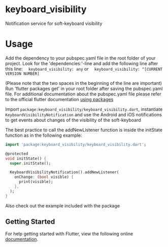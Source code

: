 # keyboard_visibility

Notification service for soft-keyboard visibility

# Usage

Add the dependency to your pubspec.yaml file in the root folder of your project.
Look for the 'dependencies:'-line and add the following line after this line: 
```  keyboard_visibility: any```
or 
```  keyboard_visibility: ^[CURRENT VERSION NUMBER]```

(Please note that the two spaces in the beginning of the line are important)
Run 'flutter packages get' in your root folder after saving the pubspec.yaml file.
For additional documentation about the pubspec.yaml file please refer to the official flutter documentation
[using packages](http://flutter.io/docs/development/packages-and-plugins/using-packages)


Import `package:keyboard_visibility/keyboard_visibility.dart`, instantiate `KeyboardVisibilityNotification`
and use the Android and iOS notifications to get events about changes of the visibility of the soft-keyboard

The best practice to call the addNewListener function is inside the initState function as in the following example:

```dart
import 'package:keyboard_visibility/keyboard_visibility.dart';

@protected
void initState() {
  super.initState();

  KeyboardVisibilityNotification().addNewListener(
    onChange: (bool visible) {
      print(visible);
    },
  );
}
```

Also check out the example included with the package

## Getting Started

For help getting started with Flutter, view the following online
[documentation](http://flutter.io/).